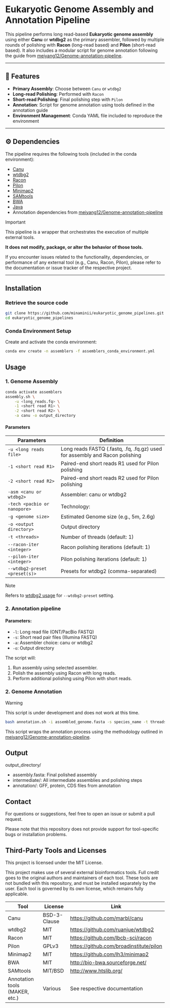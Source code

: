 # Eukaryotic Genome Assembly and Annotation Pipeline

This pipeline performs long read-based **Eukaryotic genome assembly** using either **Canu** or **wtdbg2** as the primary assembler, followed by multiple rounds of polishing with **Racon** (long-read based) and **Pilon** (short-read based). It also includes a modular script for genome annotation following the guide from [meiyang12/Genome-annotation-pipeline](https://github.com/meiyang12/Genome-annotation-pipeline).

---

## 🔬 Features

- **Primary Assembly**: Choose between `Canu` or `wtdbg2`
- **Long-read Polishing**: Performed with `Racon`
- **Short-read Polishing**: Final polishing step with `Pilon`
- **Annotation**: Script for genome annotation using tools defined in the annotation guide
- **Environment Management**: Conda YAML file included to reproduce the environment

---

## ⚙️ Dependencies

The pipeline requires the following tools (included in the conda environment):

- [Canu](https://github.com/marbl/canu)
- [wtdbg2](https://github.com/ruanjue/wtdbg2)
- [Racon](https://github.com/lbcb-sci/racon)
- [Pilon](https://github.com/broadinstitute/pilon)
- [Minimap2](https://github.com/lh3/minimap2)
- [SAMtools](http://www.htslib.org/)
- [BWA](http://bio-bwa.sourceforge.net/)
- [Java](https://www.java.com/)
- Annotation dependencies from [meiyang12/Genome-annotation-pipeline](https://github.com/meiyang12/Genome-annotation-pipeline)

> [!IMPORTANT]
> This pipeline is a wrapper that orchestrates the execution of multiple external tools. 
>
> **It does not modify, package, or alter the behavior of those tools.**
>
> If you encounter issues related to the functionality, dependencies, or performance of any external tool (e.g., Canu, Racon, Pilon), please refer to the documentation or issue tracker of the respective project.


---

## Installation 

### Retrieve the source code

```bash
git clone https://github.com/minaminii/eukaryotic_genome_pipelines.git
cd eukaryotic_genome_pipelines
```

### Conda Environment Setup

Create and activate the conda environment:

```bash
conda env create -n assemblers -f assemblers_conda_environment.yml
```

## Usage

### 1. Genome Assembly

```bash
conda activate assemblers
assembly.sh \
    -u <long_reads.fq> \
    -1 <short read R1> \
    -2 <short read R2> \
    -a canu -o output_directory
```

#### Parameters

| Parameters | Definition |
| --- | --- |
| `-u <long reads file>`         | Long reads FASTQ (.fastq, .fq, .fq.gz) used for assembly and Racon polishing |
| `-1 <short read R1>`            | Paired-end short reads R1 used for Pilon polishing |
| `-2 <short read R2>`            | Paired-end short reads R2 used for Pilon polishing |
| `-asm <canu or wtdbg2>`              | Assembler: canu or wtdbg2 |
| `-tech <pacbio or nanopore>`            | Technology:  |
| `-g <genome size>`             | Estimated Genome size (e.g., 5m, 2.6g) |
| `-o <output directory>`         | Output directory |
| `-t <threads>`                  | Number of threads (default: 1) |
| `--racon-iter <integer>`        | Racon polishing iterations (default: 1) |
| `--pilon-iter <integer>`        | Pilon polishing iterations (default: 1) |
| `--wtdbg2-preset <preset(s)>`   | Presets for wtdbg2 (comma-separated) |

> [!NOTE]
> Refers to [wtdbg2 usage](https://github.com/ruanjue/wtdbg2) for `--wtdbg2-preset` setting. 

### 2. Annotation pipeline

#### Parameters:

- `-l`: Long read file (ONT/PacBio FASTQ)
- `-s`: Short read pair files (Illumina FASTQ)
- `-a`: Assembler choice: canu or wtdbg2
- `-o`: Output directory

The script will:

1. Run assembly using selected assembler.
2. Polish the assembly using Racon with long reads.
3. Perform additional polishing using Pilon with short reads.

### 2. Genome Annotation

> [!WARNING]
> This script is under development and does not work at this time.

```bash
bash annotation.sh -i assembled_genome.fasta -s species_name -t threads
```

This script wraps the annotation process using the methodology outlined in [meiyang12/Genome-annotation-pipeline](https://github.com/meiyang12/Genome-annotation-pipeline).

## Output

output_directory/
- assembly.fasta: Final polished assembly
- intermediate/: All intermediate assemblies and polishing steps
- annotation/: GFF, protein, CDS files from annotation

## Contact

For questions or suggestions, feel free to open an issue or submit a pull request. 

Please note that this repository does not provide support for tool-specific bugs or installation problems.

## Third-Party Tools and Licenses

This project is licensed under the MIT License.

This project makes use of several external bioinformatics tools. Full credit goes to the original authors and maintainers of each tool. These tools are not bundled with this repository, and must be installed separately by the user. Each tool is governed by its own license, which remains fully applicable.

| Tool         | License     | Link                                   |
|--------------|-------------|----------------------------------------|
| Canu         | BSD-3-Clause| https://github.com/marbl/canu          |
| wtdbg2       | MIT         | https://github.com/ruanjue/wtdbg2      |
| Racon        | MIT         | https://github.com/lbcb-sci/racon      |
| Pilon        | GPLv3       | https://github.com/broadinstitute/pilon|
| Minimap2     | MIT         | https://github.com/lh3/minimap2        |
| BWA          | MIT         | http://bio-bwa.sourceforge.net/        |
| SAMtools     | MIT/BSD     | http://www.htslib.org/                 |
| Annotation tools (MAKER, etc.) | Various     | See respective documentation        |
